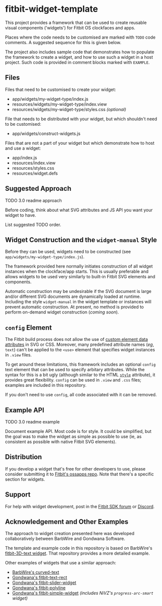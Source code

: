 # fitbit-widget-template

This project provides a framework that can be used to create reusable visual components ('widgets') for Fitbit OS clockfaces and apps.

Places where the code needs to be customised are marked with `TODO` code comments. A suggested sequence for this is given below.

The project also includes sample code that demonstrates how to populate the framework to create a widget, and how to use such a widget in a host project. Such code is provided in comment blocks marked with `EXAMPLE`.

## Files

Files that need to be customised to create your widget:
* app/widgets/my-widget-type/index.js
* resources/widgets/my-widget-type/index.view
* resources/widgets/my-widget-type/styles.css *(optional)*

File that needs to be distributed with your widget, but which shouldn't need to be customised:
* app/widgets/construct-widgets.js

Files that are not a part of your widget but which demonstrate how to host and use a widget:
* app/index.js
* resources/index.view
* resources/styles.css
* resources/widget.defs

## Suggested Approach

TODO 3.0 readme approach

Before coding, think about what SVG attributes and JS API you want your widget to have.

List suggested TODO order.

## Widget Construction and the `widget-manual` Style

Before they can be used, widgets need to be constructed (see `app/widgets/my-widget-type/index.js`).

The framework provided here normally initiates construction of all widget instances when the clockface/app starts. This is usually preferable and allows widgets to be used very similarly to built-in Fitbit SVG elements and components.

Automatic construction may be undesirable if the SVG document is large and/or different SVG documents are dynamically loaded at runtime. Including the style `widget-manual` in the widget template or instances will prevent automatic construction. At present, no method is provided to perform on-demand widget construction (*coming soon*).

## `config` Element

The Fitbit build process does not allow the use of [custom element data attributes](https://developer.mozilla.org/en-US/docs/Web/HTML/Global_attributes/data-*) in SVG or CSS. Moreover, many predefined attribute names (*eg*, `text`) can't be applied to the `<use>` element that specifies widget instances in `.view` files.

To get around these limitations, this framework includes an optional `config` text element that can be used to specify arbitary attributes. While the syntax for this is a bit ugly (although similar to the HTML [`style`](https://developer.mozilla.org/en-US/docs/Web/HTML/Global_attributes/style) attribute), it provides great flexibility. `config` can be used in `.view` and `.css` files; examples are included in this repository.

If you don't need to use `config`, all code associated with it can be removed.

## Example API

TODO 3.0 readme example

Document example API. Most code is for style. It could be simplified, but the goal was to make the widget as simple as possible to use (ie, as consistent as possible with native Fitbit SVG elements).

## Distribution

If you develop a widget that's free for other developers to use, please consider submitting it to [Fitbit's ossapps repo](https://github.com/Fitbit/ossapps#widgets). Note that there's a specific section for widgets.

## Support

For help with widget development, post in the [Fitbit SDK forum](https://community.fitbit.com/t5/SDK-Development/bd-p/sdk) or [Discord](https://discord.com/channels/355793206182412290/799557720758943754).

## Acknowledgement and Other Examples

The approach to widget creation presented here was developed collaboratively between BarbWire and Gondwana Software.

The template and example code in this repository is based on BarbWire's [fitbit-3D-text widget](https://github.com/BarbWire-1/fitbit-3D-text). That repository provides a more detailed example.

Other examples of widgets that use a similar approach:
- [BarbWire's curved-text](https://github.com/BarbWire-1/curved-text)
- [Gondwana's fitbit-text-rect](https://github.com/gondwanasoft/fitbit-text-rect)
- [Gondwana's fitbit-slider-widget](https://github.com/gondwanasoft/fitbit-slider-widget)
- [Gondwana's fitbit-polyline](https://github.com/gondwanasoft/fitbit-polyline)
- [Gondwana's fitbit-simple-widget](https://github.com/gondwanasoft/fitbit-simple-widget) *(includes NiVZ's `progress-arc-smart` widget)*

